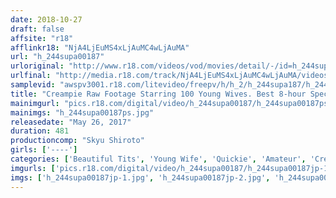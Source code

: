 ```yaml
---
date: 2018-10-27
draft: false
affsite: "r18"
afflinkr18: "NjA4LjEuMS4xLjAuMC4wLjAuMA"
url: "h_244supa00187"
urloriginal: "http://www.r18.com/videos/vod/movies/detail/-/id=h_244supa00187"
urlfinal: "http://media.r18.com/track/NjA4LjEuMS4xLjAuMC4wLjAuMA/videos/vod/movies/detail/-/id=h_244supa00187"
samplevid: "awspv3001.r18.com/litevideo/freepv/h/h_2/h_244supa187/h_244supa187_dmb_w.mp4"
title: "Creampie Raw Footage Starring 100 Young Wives. Best 8-hour Special."
mainimgurl: "pics.r18.com/digital/video/h_244supa00187/h_244supa00187ps.jpg"
mainimgs: "h_244supa00187ps.jpg"
releasedate: "May 26, 2017"
duration: 481
productioncomp: "Skyu Shiroto"
girls: ['----']
categories: ['Beautiful Tits', 'Young Wife', 'Quickie', 'Amateur', 'Creampie', 'Over 4 Hours', 'Hi-Def']
imgurls: ['pics.r18.com/digital/video/h_244supa00187/h_244supa00187jp-1.jpg', 'pics.r18.com/digital/video/h_244supa00187/h_244supa00187jp-2.jpg', 'pics.r18.com/digital/video/h_244supa00187/h_244supa00187jp-3.jpg', 'pics.r18.com/digital/video/h_244supa00187/h_244supa00187jp-4.jpg', 'pics.r18.com/digital/video/h_244supa00187/h_244supa00187jp-5.jpg', 'pics.r18.com/digital/video/h_244supa00187/h_244supa00187jp-6.jpg', 'pics.r18.com/digital/video/h_244supa00187/h_244supa00187jp-7.jpg', 'pics.r18.com/digital/video/h_244supa00187/h_244supa00187jp-8.jpg', 'pics.r18.com/digital/video/h_244supa00187/h_244supa00187jp-9.jpg', 'pics.r18.com/digital/video/h_244supa00187/h_244supa00187jp-10.jpg', 'pics.r18.com/digital/video/h_244supa00187/h_244supa00187jp-11.jpg', 'pics.r18.com/digital/video/h_244supa00187/h_244supa00187jp-12.jpg', 'pics.r18.com/digital/video/h_244supa00187/h_244supa00187jp-13.jpg', 'pics.r18.com/digital/video/h_244supa00187/h_244supa00187jp-14.jpg', 'pics.r18.com/digital/video/h_244supa00187/h_244supa00187jp-15.jpg', 'pics.r18.com/digital/video/h_244supa00187/h_244supa00187jp-16.jpg', 'pics.r18.com/digital/video/h_244supa00187/h_244supa00187jp-17.jpg', 'pics.r18.com/digital/video/h_244supa00187/h_244supa00187jp-18.jpg', 'pics.r18.com/digital/video/h_244supa00187/h_244supa00187jp-19.jpg', 'pics.r18.com/digital/video/h_244supa00187/h_244supa00187jp-20.jpg']
imgs: ['h_244supa00187jp-1.jpg', 'h_244supa00187jp-2.jpg', 'h_244supa00187jp-3.jpg', 'h_244supa00187jp-4.jpg', 'h_244supa00187jp-5.jpg', 'h_244supa00187jp-6.jpg', 'h_244supa00187jp-7.jpg', 'h_244supa00187jp-8.jpg', 'h_244supa00187jp-9.jpg', 'h_244supa00187jp-10.jpg', 'h_244supa00187jp-11.jpg', 'h_244supa00187jp-12.jpg', 'h_244supa00187jp-13.jpg', 'h_244supa00187jp-14.jpg', 'h_244supa00187jp-15.jpg', 'h_244supa00187jp-16.jpg', 'h_244supa00187jp-17.jpg', 'h_244supa00187jp-18.jpg', 'h_244supa00187jp-19.jpg', 'h_244supa00187jp-20.jpg']
---
```

